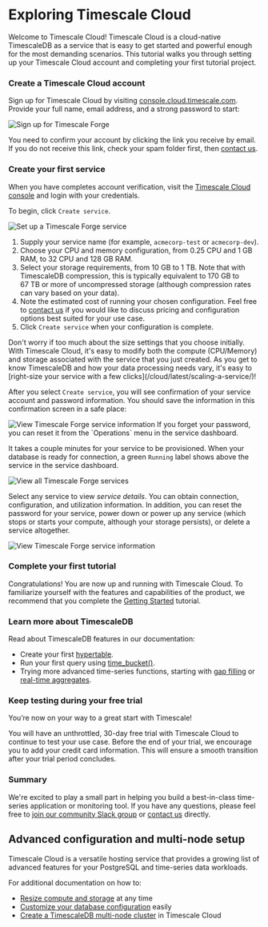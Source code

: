# Exploring Timescale Cloud
Welcome to Timescale Cloud! Timescale Cloud is a cloud-native TimescaleDB as a
service that is easy to get started and powerful enough for the most demanding
scenarios. This tutorial walks you through setting up your Timescale Cloud
account and completing your first tutorial project.

### Create a Timescale Cloud account
Sign up for Timescale Cloud by visiting [console.cloud.timescale.com][cloud-signup].
Provide your full name, email address, and a strong password to start:

<img class="main-content__illustration" src="https://assets.iobeam.com/images/docs/forge_images/timescale-forge-signup-page.png" alt="Sign up for Timescale Forge"/>

You need to confirm your account by clicking the link you receive by email.
If you do not receive this link, check your spam folder first, then
[contact us][contact-timescale].

### Create your first service
When you have completes account verification, visit the
[Timescale Cloud console][cloud-console] and login with your credentials.

To begin, click `Create service`.

<img class="main-content__illustration" src="https://assets.iobeam.com/images/docs/forge_images/forge_create-db.png" alt="Set up a Timescale Forge service"/>

1.  Supply your service name (for example, `acmecorp-test` or `acmecorp-dev`).
1.  Choose your CPU and memory configuration, from 0.25&nbsp;CPU and 1&nbsp;GB
    RAM, to 32&nbsp;CPU and 128&nbsp;GB RAM.
1.  Select your storage requirements, from 10&nbsp;GB to 1&nbsp;TB.  Note that
    with TimescaleDB compression, this is typically equivalent to 170&nbsp;GB
    to 67&nbsp;TB or more of uncompressed storage (although compression rates can vary based on your data).
1.  Note the estimated cost of running your chosen configuration. Feel free to
    [contact us][contact-timescale] if you would like to discuss pricing and
    configuration options best suited for your use case.
1.  Click `Create service` when your configuration is complete.

<highlight type="tip">
Don't worry if too much about the size settings that you choose initially.
With Timescale Cloud, it's easy to modify both the compute (CPU/Memory) and
storage associated with the service that you just created. As you get to know
TimescaleDB and how your data processing needs vary, it's easy to [right-size
your service with a few clicks](/cloud/latest/scaling-a-service/)!
</highlight>

After you select `Create service`, you will see confirmation of your service
account and password information. You should save the information in this
confirmation screen in a safe place:

<img class="main-content__illustration" src="https://assets.iobeam.com/images/docs/forge_images/forge_build-service.png" alt="View Timescale Forge service information"/>

<highlight type="warning">
If you forget your password, you can reset it from the `Operations` menu in the service dashboard.
</highlight>

It takes a couple minutes for your service to be provisioned. When your
database is ready for connection, a green `Running` label shows above
the service in the service dashboard.

<img class="main-content__illustration" src="https://assets.iobeam.com/images/docs/forge_images/forge_service-dash.png" alt="View all Timescale Forge services"/>

Select any service to view *service details*. You can obtain connection,
configuration, and utilization information. In addition, you can reset the
password for your service, power down or power up any service (which stops
or starts your compute, although your storage persists), or delete
a service altogether.

<img class="main-content__illustration" src="https://assets.iobeam.com/images/docs/forge_images/forge_running-service.png" alt="View Timescale Forge service information"/>

### Complete your first tutorial
Congratulations! You are now up and running with Timescale Cloud. To
familiarize yourself with the features and capabilities of the product, we
recommend that you complete the [Getting Started][getting-started] tutorial.

### Learn more about TimescaleDB
Read about TimescaleDB features in our documentation:

-   Create your first [hypertable][hypertable-info].
-   Run your first query using [time_bucket()][time-bucket-info].
-   Trying more advanced time-series functions, starting with
    [gap filling][gap-filling-info] or [real-time aggregates][aggregates-info].

### Keep testing during your free trial
You’re now on your way to a great start with Timescale!

You will have an unthrottled, 30-day free trial with Timescale Cloud to
continue to test your use case. Before the end of your trial, we encourage you
to add your credit card information. This will ensure a smooth transition after
your trial period concludes.

### Summary
We're excited to play a small part in helping you build a best-in-class
time-series application or monitoring tool. If you have any questions, please
feel free to [join our community Slack group][slack-info]
or [contact us][contact-timescale] directly.

## Advanced configuration and multi-node setup
Timescale Cloud is a versatile hosting service that provides a growing list of
advanced features for your PostgreSQL and time-series data workloads.

For additional documentation on how to:
*   [Resize compute and storage][resize] at any time
*   [Customize your database configuration][configuration] easily
*   [Create a TimescaleDB multi-node cluster][multi-node] in Timescale Cloud

[cloud-signup]: https://console.cloud.timescale.com
[slack-info]: https://slack-login.timescale.com
[getting-started]: /timescaledb/latest/getting-started/
[cloud-console]: https://console.cloud.timescale.com/login
[contact-timescale]: https://www.timescale.com/contact
[hypertable-info]: /timescaledb/latest/how-to-guides/hypertables
[time-bucket-info]: /timescaledb/latest/how-to-guides/query-data/advanced-analytic-queries#time-bucket
[gap-filling-info]: /timescaledb/latest/how-to-guides/query-data/advanced-analytic-queries#gap-filling
[aggregates-info]: /timescaledb/latest/getting-started/create-cagg
[resize]: /scaling-a-service/
[configuration]: /customize-configuration/
[multi-node]: /cloud-multi-node/
